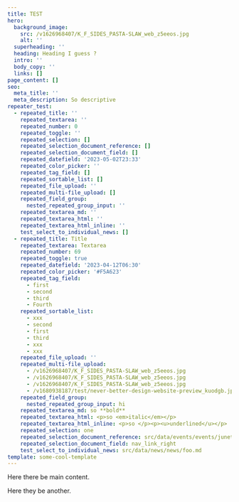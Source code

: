 ```yaml
---
title: TEST
hero:
  background_image:
    src: /v1626968407/K_F_SIDES_PASTA-SLAW_web_z5eeos.jpg
    alt: ''
  superheading: ''
  heading: Heading I guess ?
  intro: ''
  body_copy: ''
  links: []
page_content: []
seo:
  meta_title: ''
  meta_description: So descriptive
repeater_test:
  - repeated_title: ''
    repeated_textarea: ''
    repeated_number: 0
    repeated_toggle: ''
    repeated_selection: []
    repeated_selection_document_reference: []
    repeated_selection_document_field: []
    repeated_datefield: '2023-05-02T23:33'
    repeated_color_picker: ''
    repeated_tag_field: []
    repeated_sortable_list: []
    repeated_file_upload: ''
    repeated_multi-file_upload: []
    repeated_field_group:
      nested_repeated_group_input: ''
    repeated_textarea_md: ''
    repeated_textarea_html: ''
    repeated_textarea_html_inline: ''
    test_select_to_individual_news: []
  - repeated_title: Title
    repeated_textarea: Textarea
    repeated_number: 69
    repeated_toggle: true
    repeated_datefield: '2023-04-12T06:30'
    repeated_color_picker: '#F5A623'
    repeated_tag_field:
      - first
      - second
      - third
      - Fourth
    repeated_sortable_list:
      - xxx
      - second
      - first
      - third
      - xxx
      - xxx
    repeated_file_upload: ''
    repeated_multi-file_upload:
      - /v1626968407/K_F_SIDES_PASTA-SLAW_web_z5eeos.jpg
      - /v1626968407/K_F_SIDES_PASTA-SLAW_web_z5eeos.jpg
      - /v1626968407/K_F_SIDES_PASTA-SLAW_web_z5eeos.jpg
      - /v1680938187/test/never-better-design-website-preview_kuodgb.jpg
    repeated_field_group:
      nested_repeated_group_input: hi
    repeated_textarea_md: so **bold**
    repeated_textarea_html: <p>so <em>italic</em></p>
    repeated_textarea_html_inline: <p>so </p><p><u>underlined</u></p>
    repeated_selection: one
    repeated_selection_document_reference: src/data/events/events/juneteenth.md
    repeated_selection_document_field: nav_link_right
    test_select_to_individual_news: src/data/news/news/foo.md
template: some-cool-template
---
```

Here there be main content.

Here they be another.
